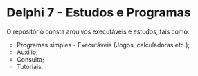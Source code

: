 # Delphi 7 - Estudos e Programas
<p>O repositório consta arquivos executáveis e estudos, tais como:</p>

<ul TYPE="circle">
<li>Programas simples - Executáveis (Jogos, calculadoras etc.);</li>
<li>Auxilio;
<li>Consulta;</li>
<li>Tutoriais.</li>
</ul>